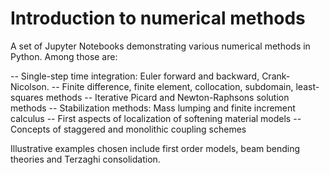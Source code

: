 # Introduction to numerical methods
A set of Jupyter Notebooks demonstrating various numerical methods in Python. Among those are:

-- Single-step time integration: Euler forward and backward, Crank-Nicolson.
-- Finite difference, finite element, collocation, subdomain, least-squares methods
-- Iterative Picard and Newton-Raphsons solution methods
-- Stabilization methods: Mass lumping and finite increment calculus
-- First aspects of localization of softening material models
-- Concepts of staggered and monolithic coupling schemes

Illustrative examples chosen include first order models, beam bending theories and Terzaghi consolidation. 
